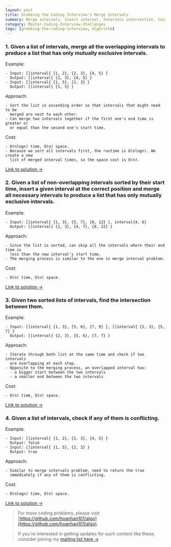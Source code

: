 ```yaml
---
layout: post
title: Grokking the Coding Interview's Merge Intervals
summary: Merge intervals, Insert interval, Intervals intersection, Conflicting appointment
category: Master-Coding-Interview-Challenges
tags: [grokking-the-coding-interview, algorithm]
---
```


### 1. Given a list of intervals, merge all the overlapping intervals to produce a list that has only mutually exclusive intervals.

Example:
```
- Input: []interval{ {1, 2}, {2, 3}, {4, 5} }
  Output: []interval{ {1, 3}, {4, 5} }
- Input: []interval{ {1, 5}, {2, 3} }
  Output: []interval{ {1, 5} }
```

Approach:
```
- Sort the list in ascending order so that intervals that might need to be
  merged are next to each other.
- Can merge two intervals together if the first one's end time is greater or
  or equal than the second one's start time.
```

Cost:
```
- O(nlogn) time, O(n) space.
- Because we sort all intervals first, the runtime is O(nlogn). We create a new
  list of merged interval times, so the space cost is O(n).
```

[Link to solution →](https://github.com/hoanhan101/algo/blob/master/gtci/merge_intervals_test.go)

### 2. Given a list of non-overlapping intervals sorted by their start time, insert a given interval at the correct position and merge all necessary intervals to produce a list that has only mutually exclusive intervals.

Example:
```
- Input: []interval{ {1, 3}, {5, 7}, {8, 12} }, interval{4, 6}
  Output: []interval{ {1, 3}, {4, 7}, {8, 12} }
```

Approach:
```
- Since the list is sorted, can skip all the intervals where their end time is
  less than the new interval's start time.
- The merging process is similar to the one in merge interval problem.
```

Cost:
```
- O(n) time, O(n) space.
```

[Link to solution →](https://github.com/hoanhan101/algo/blob/master/gtci/insert_interval_test.go)

### 3. Given two sorted lists of intervals, find the intersection between them.

Example:
```
- Input: []interval{ {1, 3}, {5, 6}, {7, 9} }, []interval{ {2, 3}, {5, 7} }
  Output: []interval{ {2, 3}, {5, 6}, {7, 7} }
```

Approach:
```
- Iterate through both list at the same time and check if two intervals
  are overlapping at each step.
- Opposite to the merging process, an overlapped interval has:
  - a bigger start between the two intervals
  - a smaller end between the two intervals
```

Cost:
```
- O(n) time, O(n) space.
```

[Link to solution →](https://github.com/hoanhan101/algo/blob/master/gtci/intervals_intersection_test.go)

### 4. Given a list of intervals, check if any of them is conflicting.

Example:
```
- Input: []interval{ {1, 2}, {2, 3}, {4, 5} }
  Output: false
- Input: []interval{ {1, 5}, {2, 3} }
  Output: true
```

Approach:
```
- Similar to merge intervals problem, need to return the true
  immediately if any of them is conflicting.
```

Cost:
```
- O(nlogn) time, O(n) space.
```

[Link to solution →](https://github.com/hoanhan101/algo/blob/master/gtci/conflict_appointment_test.go)

> For more coding problems, please visit
  [https://github.com/hoanhan101/algo](https://github.com/hoanhan101/algo).

> If you're interested in getting updates for such content like these, consider
  joining my [mailing list here →](https://tinyletter.com/hoanhan)
